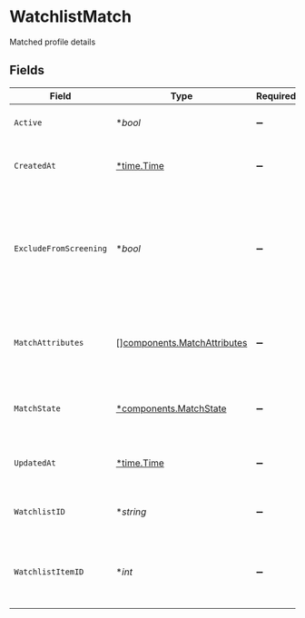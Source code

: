# WatchlistMatch

Matched profile details


## Fields

| Field                                                                                                 | Type                                                                                                  | Required                                                                                              | Description                                                                                           | Example                                                                                               |
| ----------------------------------------------------------------------------------------------------- | ----------------------------------------------------------------------------------------------------- | ----------------------------------------------------------------------------------------------------- | ----------------------------------------------------------------------------------------------------- | ----------------------------------------------------------------------------------------------------- |
| `Active`                                                                                              | **bool*                                                                                               | :heavy_minus_sign:                                                                                    | Identifies if the entry is active or not                                                              | true                                                                                                  |
| `CreatedAt`                                                                                           | [*time.Time](https://pkg.go.dev/time#Time)                                                            | :heavy_minus_sign:                                                                                    | The time the watchlist match was created                                                              | 2023-06-13 23:48:58.343 +0000 UTC                                                                     |
| `ExcludeFromScreening`                                                                                | **bool*                                                                                               | :heavy_minus_sign:                                                                                    | Identifies that a confirmed watchlist match can be excluded when calculating the related screen state | false                                                                                                 |
| `MatchAttributes`                                                                                     | [][components.MatchAttributes](../../models/components/matchattributes.md)                            | :heavy_minus_sign:                                                                                    | The attributes used to identify this watchlist match                                                  | PHONE_NUMBER, EMAIL                                                                                   |
| `MatchState`                                                                                          | [*components.MatchState](../../models/components/matchstate.md)                                       | :heavy_minus_sign:                                                                                    | Match state - whether or not the match is confirmed                                                   | CONFIRMED_MATCH                                                                                       |
| `UpdatedAt`                                                                                           | [*time.Time](https://pkg.go.dev/time#Time)                                                            | :heavy_minus_sign:                                                                                    | The time the watchlist match was last updated                                                         | 2023-06-13 23:48:58.343 +0000 UTC                                                                     |
| `WatchlistID`                                                                                         | **string*                                                                                             | :heavy_minus_sign:                                                                                    | Indicates the watchlist source for a given match                                                      | DOWJONES                                                                                              |
| `WatchlistItemID`                                                                                     | **int*                                                                                                | :heavy_minus_sign:                                                                                    | Identification number for the watchlist item that was matched                                         | 123456                                                                                                |